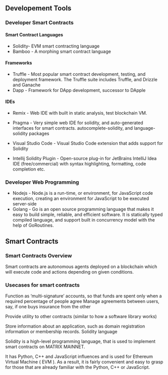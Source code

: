 ## Developement Tools
### Developer Smart Contracts
#### Smart Contract Languages
+ Solidity- EVM smart contracting language
+ Bamboo - A morphing smart contract language

#### Frameworks
+ Truffle - Most popular smart contract development, testing, and deployment framework. The Truffle suite includes Truffle, and Drizzle and Ganache
+ Dapp - Framework for DApp development, successor to DApple
#### IDEs
+ Remix - Web IDE with built in static analysis, test blockchain VM.

+ Pragma - Very simple web IDE for solidity, and auto-generated interfaces for smart contracts. autocomplete-solidity, and language-solidity packages

+ Visual Studio Code - Visual Studio Code extension that adds support for Solidity
+ Intellij Solidity Plugin - Open-source plug-in for JetBrains IntelliJ Idea IDE (free/commercial) with syntax highlighting, formatting, code completion etc.

### Developer Web Programming

+ Nodejs - Node.js is a run-time, or environment, for JavaScript code execution, creating an environment for JavaScript to be executed server-side
+ Golang - Go is an open source programming language that makes it easy to build simple, reliable, and efficient software. It is statically typed compiled language, and support built in concurrency model with the help of GoRoutines.

## Smart Contracts
### Smart Contracts Overview
Smart contracts are autonomous agents deployed on a blockchain which will execute code and actions depending on given conditions.

### Usecases for smart contracts
Function as ‘multi-signature’ accounts, so that funds are spent only when a required percentage of people agree
Manage agreements between users, say, if one buys insurance from the other

Provide utility to other contracts (similar to how a software library works)

Store information about an application, such as domain registration information or membership records.
Solidity language

Solidity is a high-level programming language, that is used to implement smart contracts on MATRIX MAINNET.

It has Python, C++ and JavaScript influences and is used for Ethereum Virtual Machine ( EVM ). As a result, it is fairly convenient and easy to grasp for those that are already familiar with the Python, C++ or JavaScript. 





